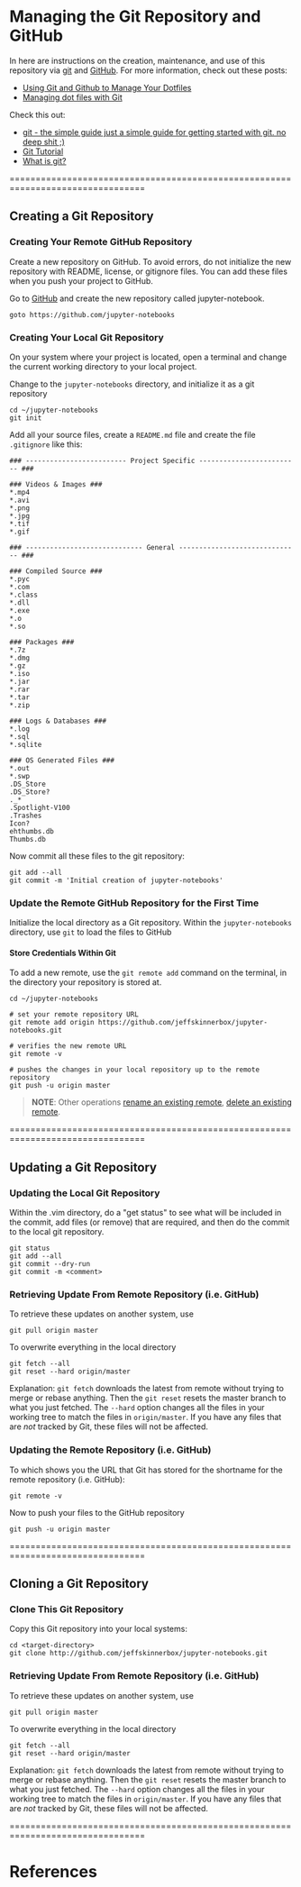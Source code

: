 <!--
Maintainer:   jeffskinnerbox@yahoo.com / www.jeffskinnerbox.me
Version:      0.1.0
-->


# Managing the Git Repository and GitHub
In here are instructions on the creation, maintenance, and use of this repository
via [git][01] and [GitHub][02].  For more information, check out these posts:

* [Using Git and Github to Manage Your Dotfiles][03]
* [Managing dot files with Git][04]

Check this out:
* [git - the simple guide just a simple guide for getting started with git. no deep shit ;)](http://rogerdudler.github.io/git-guide/)
* [Git Tutorial](http://fab.cba.mit.edu/classes/4.140/doc/git/)
* [What is git?](http://fab.cba.mit.edu/classes/863.16/doc/tutorials/version_control/index.html)

================================================================================
## Creating a Git Repository

### Creating Your Remote GitHub Repository
Create a new repository on GitHub.
To avoid errors, do not initialize the new repository with README, license, or gitignore files.
You can add these files when you push your project to GitHub.

Go to [GitHub][02] and create the new repository called jupyter-notebook.

    goto https://github.com/jupyter-notebooks

### Creating Your Local Git Repository
On your system where your project is located,
open a terminal and change the current working directory to your local project.

Change to the `jupyter-notebooks` directory, and initialize it as a git repository

    cd ~/jupyter-notebooks
    git init

Add all your source files, create a `README.md` file
and create the file `.gitignore` like this:

    ### ------------------------- Project Specific ------------------------- ###

    ### Videos & Images ###
    *.mp4
    *.avi
    *.png
    *.jpg
    *.tif
    *.gif

    ### ----------------------------- General ------------------------------ ###

    ### Compiled Source ###
    *.pyc
    *.com
    *.class
    *.dll
    *.exe
    *.o
    *.so

    ### Packages ###
    *.7z
    *.dmg
    *.gz
    *.iso
    *.jar
    *.rar
    *.tar
    *.zip

    ### Logs & Databases ###
    *.log
    *.sql
    *.sqlite

    ### OS Generated Files ###
    *.out
    *.swp
    .DS_Store
    .DS_Store?
    ._*
    .Spotlight-V100
    .Trashes
    Icon?
    ehthumbs.db
    Thumbs.db

Now commit all these files to the git repository:

    git add --all
    git commit -m 'Initial creation of jupyter-notebooks'

### Update the Remote GitHub Repository for the First Time
Initialize the local directory as a Git repository.
Within the `jupyter-notebooks` directory, use `git` to load the files to GitHub

#### Store Credentials Within Git
To add a new remote,
use the `git remote add` command on the terminal,
in the directory your repository is stored at.

    cd ~/jupyter-notebooks

    # set your remote repository URL
    git remote add origin https://github.com/jeffskinnerbox/jupyter-notebooks.git

    # verifies the new remote URL
    git remote -v

    # pushes the changes in your local repository up to the remote repository
    git push -u origin master

>**NOTE**: Other operations
[rename an existing remote](https://help.github.com/articles/renaming-a-remote/),
[delete an existing remote](https://help.github.com/articles/removing-a-remote/).

================================================================================
## Updating a Git Repository

### Updating the Local Git Repository
Within the .vim directory, do a "get status" to see what will be included in the commit,
add files (or remove) that are required, and then do the commit to the local git repository.

    git status
    git add --all
    git commit --dry-run
    git commit -m <comment>

### Retrieving Update From Remote Repository (i.e. GitHub)
To retrieve these updates on another system, use

    git pull origin master

To overwrite everything in the local directory

    git fetch --all
    git reset --hard origin/master

Explanation: `git fetch` downloads the latest from remote without trying to merge or rebase anything.
Then the `git reset` resets the master branch to what you just fetched.
The `--hard` option changes all the files in your working tree to match the files in `origin/master`.
If you have any files that are _not_ tracked by Git,
these files will not be affected.

### Updating the Remote Repository (i.e. GitHub)
To which shows you the URL that Git has stored for the shortname for
the remote repository (i.e. GitHub):

    git remote -v

Now to push your files to the GitHub repository

    git push -u origin master

================================================================================
## Cloning a Git Repository

### Clone This Git Repository
Copy this Git repository into your local systems:

    cd <target-directory>
    git clone http://github.com/jeffskinnerbox/jupyter-notebooks.git

### Retrieving Update From Remote Repository (i.e. GitHub)
To retrieve these updates on another system, use

    git pull origin master

To overwrite everything in the local directory

    git fetch --all
    git reset --hard origin/master

Explanation: `git fetch` downloads the latest from remote without trying to merge or rebase anything.
Then the `git reset` resets the master branch to what you just fetched.
The `--hard` option changes all the files in your working tree to match the files in `origin/master`.
If you have any files that are _not_ tracked by Git,
these files will not be affected.

================================================================================
# References



[01]:http://git-scm.com/
[02]:https://github.com/
[03]:http://blog.smalleycreative.com/tutorials/using-git-and-github-to-manage-your-dotfiles/
[04]:http://blog.sanctum.geek.nz/managing-dot-files-with-git/
